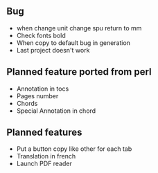 
Bug
-----

- when change unit change spu return to mm
- Check fonts bold
- When copy to default bug in generation
- Last project doesn't work

Planned feature ported from perl
--------------------------------

- Annotation in tocs
- Pages number
- Chords
- Special Annotation in chord



Planned features
------------------

- Put a button  copy like other for each tab
- Translation in french
- Launch PDF reader

